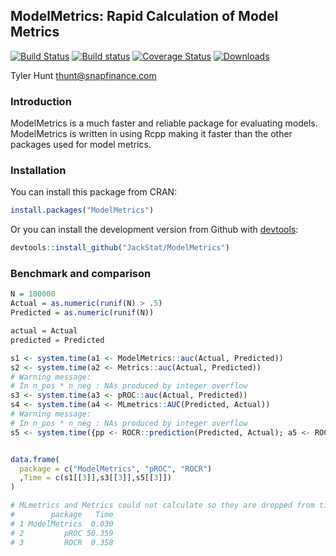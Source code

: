 ## ModelMetrics: Rapid Calculation of Model Metrics
[![Build Status](https://travis-ci.org/JackStat/ModelMetrics.svg?branch=master)](https://travis-ci.org/JackStat/ModelMetrics)
[![Build status](https://ci.appveyor.com/api/projects/status/evm55ctrlwp6fjs3/branch/master?svg=true)](https://ci.appveyor.com/project/JackStat/modelmetrics/branch/master)
[![Coverage Status](https://coveralls.io/repos/github/JackStat/ModelMetrics/badge.svg?branch=master)](https://coveralls.io/github/JackStat/ModelMetrics?branch=master)
[![Downloads](https://cranlogs.r-pkg.org/badges/ModelMetrics)](https://cran.r-project.org/web/packages/ModelMetrics/index.html)

Tyler Hunt thunt@snapfinance.com

### Introduction
ModelMetrics is a much faster and reliable package for evaluating models. ModelMetrics is written in using Rcpp making it faster than the other packages used for model metrics.


### Installation

You can install this package from CRAN:

```r
install.packages("ModelMetrics")
```

Or you can install the development version from Github with [devtools](https://github.com/hadley/devtools):

```r
devtools::install_github("JackStat/ModelMetrics")
```


### Benchmark and comparison

```r
N = 100000
Actual = as.numeric(runif(N) > .5)
Predicted = as.numeric(runif(N))

actual = Actual
predicted = Predicted

s1 <- system.time(a1 <- ModelMetrics::auc(Actual, Predicted))
s2 <- system.time(a2 <- Metrics::auc(Actual, Predicted))
# Warning message:
# In n_pos * n_neg : NAs produced by integer overflow
s3 <- system.time(a3 <- pROC::auc(Actual, Predicted))
s4 <- system.time(a4 <- MLmetrics::AUC(Predicted, Actual))
# Warning message:
# In n_pos * n_neg : NAs produced by integer overflow
s5 <- system.time({pp <- ROCR::prediction(Predicted, Actual); a5 <- ROCR::performance(pp, 'auc')})


data.frame(
  package = c("ModelMetrics", "pROC", "ROCR")
  ,Time = c(s1[[3]],s3[[3]],s5[[3]])
)

# MLmetrics and Metrics could not calculate so they are dropped from time comparison
#        package   Time
# 1 ModelMetrics  0.030
# 2         pROC 50.359
# 3         ROCR  0.358
```



